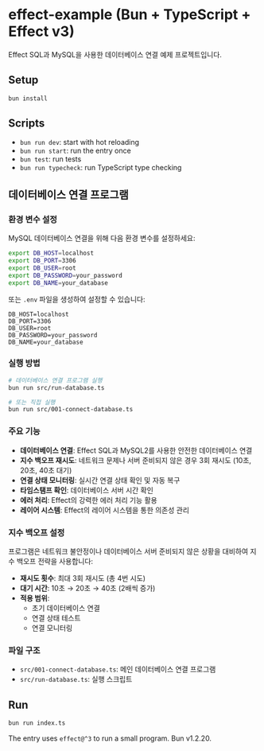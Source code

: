 # effect-example (Bun + TypeScript + Effect v3)

Effect SQL과 MySQL을 사용한 데이터베이스 연결 예제 프로젝트입니다.

## Setup

```bash
bun install
```

## Scripts

- `bun run dev`: start with hot reloading
- `bun run start`: run the entry once
- `bun test`: run tests
- `bun run typecheck`: run TypeScript type checking

## 데이터베이스 연결 프로그램

### 환경 변수 설정

MySQL 데이터베이스 연결을 위해 다음 환경 변수를 설정하세요:

```bash
export DB_HOST=localhost
export DB_PORT=3306
export DB_USER=root
export DB_PASSWORD=your_password
export DB_NAME=your_database
```

또는 `.env` 파일을 생성하여 설정할 수 있습니다:

```env
DB_HOST=localhost
DB_PORT=3306
DB_USER=root
DB_PASSWORD=your_password
DB_NAME=your_database
```

### 실행 방법

```bash
# 데이터베이스 연결 프로그램 실행
bun run src/run-database.ts

# 또는 직접 실행
bun run src/001-connect-database.ts
```

### 주요 기능

- **데이터베이스 연결**: Effect SQL과 MySQL2를 사용한 안전한 데이터베이스 연결
- **지수 백오프 재시도**: 네트워크 문제나 서버 준비되지 않은 경우 3회 재시도 (10초, 20초, 40초 대기)
- **연결 상태 모니터링**: 실시간 연결 상태 확인 및 자동 복구
- **타임스탬프 확인**: 데이터베이스 서버 시간 확인
- **에러 처리**: Effect의 강력한 에러 처리 기능 활용
- **레이어 시스템**: Effect의 레이어 시스템을 통한 의존성 관리

### 지수 백오프 설정

프로그램은 네트워크 불안정이나 데이터베이스 서버 준비되지 않은 상황을 대비하여 지수 백오프 전략을 사용합니다:

- **재시도 횟수**: 최대 3회 재시도 (총 4번 시도)
- **대기 시간**: 10초 → 20초 → 40초 (2배씩 증가)
- **적용 범위**: 
  - 초기 데이터베이스 연결
  - 연결 상태 테스트
  - 연결 모니터링

### 파일 구조

- `src/001-connect-database.ts`: 메인 데이터베이스 연결 프로그램
- `src/run-database.ts`: 실행 스크립트

## Run

```bash
bun run index.ts
```

The entry uses `effect@^3` to run a small program. Bun v1.2.20.
